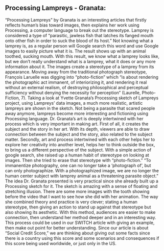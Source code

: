 ## Processing Lampreys - Granata:
“Processing Lampreys” by Granata is an interesting articles that firstly reflects human’s bias toward images, then explains her work using Processing, a computer language to break out the stereotype. Lamprey is considered a type of “parasitic, jawless fish that latches its fanged mouth onto other fish in order to suck the blood of its host.” Not knowing what a lamprey is, as a regular person will Google search this word and use Google images to easily picture what it is. The result shows up with an animal toothed, sucking mouth. With this result, we know what a lamprey looks like, but we don’t really understand what is a lamprey, what it does or any more information about it. The images create a stereotype of a lamprey from its appearance. Moving away from the traditional photograph stereotype, François Laruelle was digging into “photo-fiction” which “is about rendering the photographic act immanent, of interiorizing it, and rendering it real without an external realism, of destroying philosophical and perceptual sufficiency without denying the necessity for perception” (Laurelle, Photo-Fiction, 7). Taking a look at Yvette Granata’s Processing sketch of Lampreys project, using Lampreys’ data images, a much more realistic, artistic lampreys are shown in the sketch. Not being a parasite that scared people away anymore, lampreys become more interesting and fictioning using Processing language.
Dr. Granata’s art is deeply intertwined with her process which is very important in making art. First of all, it creates the subject and the story in her art. With its depth, viewers are able to draw connection between the subject and the story, also related to the subject matter. Secondly, art and process intertwined with each other helps her to explore her creativity into another level, helps her to think outside the box, to bring us a different perspective of the subject. With a simple action of google search, she raised up a human habit of stereotype on looking at images. Then she tried to erase that stereotype with “photo-fiction.” “To immanentize photography, one can no longer take a ‘photograph of’, but can only photographize. With a photographized image, we are no longer the human center subject with lamprey animal as a threatening parasite object.”
The idea Dr. Granata presented is very practical since she already built up a Processing sketch for it. The sketch is amazing with a sense of floating and stretching illusion. There are some more images with the tooth showing before the video that I want to see how she did with her animation. The way she combined theory and practice is very clever; stating a human stereotype, then giving an action to stand up against that stereotype but also showing its aesthetic. With this method, audiences are easier to make connection, then understand her method deeper and in an interesting way. This process could be used in our SWITCH article with giving an example, then make out point for better understanding. Since our article is about “Social Credit Score,” we are thinking about giving out some facts since there is a country using this score and some scenarios and consequences if this score being used worldwide, or just only in the US.
